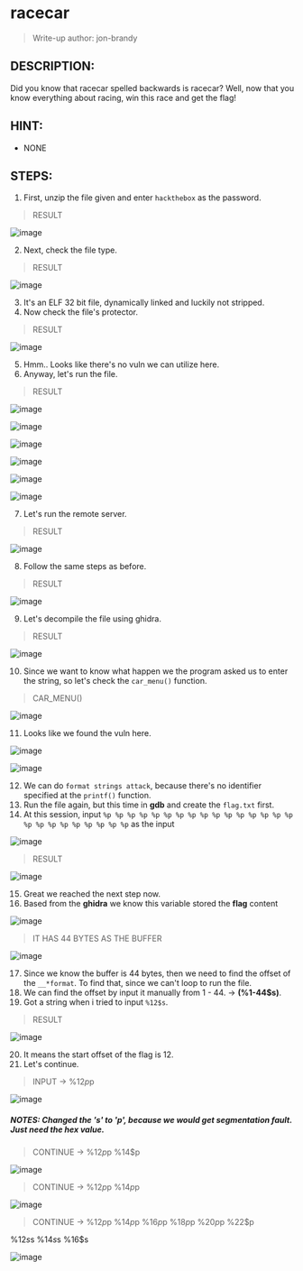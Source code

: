 # racecar

> Write-up author: jon-brandy

## DESCRIPTION:
Did you know that racecar spelled backwards is racecar? Well, now that you know everything about racing, win this race and get the flag!

## HINT:
- NONE

## STEPS:
1. First, unzip the file given and enter `hackthebox` as the password.

> RESULT

![image](https://user-images.githubusercontent.com/70703371/207557130-3fe9ba23-8bcb-4e88-aa13-5268f073a7c5.png)


2. Next, check the file type.

> RESULT

![image](https://user-images.githubusercontent.com/70703371/207557218-d4234e3c-3953-4400-bbcc-41b7e95cbfd9.png)


3. It's an ELF 32 bit file, dynamically linked and luckily not stripped.
4. Now check the file's protector.

> RESULT

![image](https://user-images.githubusercontent.com/70703371/207557439-109f1672-662f-4626-99f8-f1332be2609f.png)


5. Hmm.. Looks like there's no vuln we can utilize here.
6. Anyway, let's run the file.

> RESULT

![image](https://user-images.githubusercontent.com/70703371/207557828-d7de0ace-f121-41d7-87c4-4cf18ad7482d.png)


![image](https://user-images.githubusercontent.com/70703371/207557903-9ccaf724-8926-497e-8e6c-f0c44893a15f.png)


![image](https://user-images.githubusercontent.com/70703371/207557945-a8cc3667-034d-47d1-a182-f6ee9c8e4b70.png)


![image](https://user-images.githubusercontent.com/70703371/207557993-c0842a28-250f-4334-8404-0a60ed55e99d.png)



![image](https://user-images.githubusercontent.com/70703371/207558779-ab2e8e92-5f67-4ce2-9c3e-3ff392f6c954.png)



![image](https://user-images.githubusercontent.com/70703371/207558766-204d621a-4ad0-432d-a2f5-5ee2961621b6.png)


7. Let's run the remote server.

> RESULT

![image](https://user-images.githubusercontent.com/70703371/207558976-9a6ad069-a3a0-4934-82c9-3b4872ec777e.png)


8. Follow the same steps as before.

> RESULT

![image](https://user-images.githubusercontent.com/70703371/207559114-b0da1ce8-c96f-48ac-853a-4efcc5066a68.png)


9. Let's decompile the file using ghidra.

> RESULT

![image](https://user-images.githubusercontent.com/70703371/207559895-986815be-edeb-4683-9478-e3d36c911d04.png)


10. Since we want to know what happen we the program asked us to enter the string, so let's check the `car_menu()` function.

> CAR_MENU()

![image](https://user-images.githubusercontent.com/70703371/207561282-42b1ab93-4e2d-44c2-9ce5-96de15643217.png)


11. Looks like we found the vuln here.


![image](https://user-images.githubusercontent.com/70703371/207561369-793e05fb-0033-4a87-a14f-068e98c0a74d.png)


![image](https://user-images.githubusercontent.com/70703371/207561487-5f783413-f004-416e-a5d0-8b25e6452fa3.png)


12. We can do `format strings attack`, because there's no identifier specified at the `printf()` function.
13. Run the file again, but this time in **gdb** and create the `flag.txt` first.
14. At this session, input `%p %p %p %p %p %p %p %p %p %p %p %p %p %p %p %p %p %p %p %p %p %p %p %p %p` as the input 


![image](https://user-images.githubusercontent.com/70703371/207562117-efe8541d-b6e8-4398-be85-1bc56f1e09c3.png)


> RESULT

![image](https://user-images.githubusercontent.com/70703371/207567229-8c5649fe-32f8-491b-96af-675bac67da98.png)


15. Great we reached the next step now.
16. Based from the **ghidra** we know this variable stored the **flag** content


![image](https://user-images.githubusercontent.com/70703371/207573182-4c3531ad-4872-486b-b928-63eadb3986e5.png)


> IT HAS 44 BYTES AS THE BUFFER

![image](https://user-images.githubusercontent.com/70703371/207573552-03ea8f31-4fe7-4932-bb31-bd95bb59a9eb.png)


17. Since we know the buffer is 44 bytes, then we need to find the offset of the `__*format`. To find that, since we can't loop to run the file.
18. We can find the offset by input it manually from 1 - 44. -> **(%1-44$s)**.
19. Got a string when i tried to input `%12$s`.

> RESULT

![image](https://user-images.githubusercontent.com/70703371/207577158-7422df20-9e50-4f19-b53d-6761213df5de.png)


20. It means the start offset of the flag is 12.
21. Let's continue.

> INPUT -> %12$p %13$p 


![image](https://user-images.githubusercontent.com/70703371/207580551-68948635-0c31-46c4-b9ed-33557710e0c3.png)


##### NOTES: Changed the 's' to 'p', because we would get segmentation fault. Just need the hex value.


> CONTINUE -> %12$p %13$p %14$p 


![image](https://user-images.githubusercontent.com/70703371/207580724-8ac03866-2534-4e05-8dd6-ddb58d9db7fd.png)


> CONTINUE -> %12$p %13$p %14$p %15$p 


![image](https://user-images.githubusercontent.com/70703371/207580928-b1531015-450d-47cd-b451-e0952b13ca67.png)


> CONTINUE -> %12$p %13$p %14$p %15$p %16$p %17$p %18$p %19$p %20$p %21$p %22$p

%12$s %13$s %14$s %15$s %16$s

![image](https://user-images.githubusercontent.com/70703371/207581109-49539cf6-482b-48ff-8820-0333a3f3f1d5.png)


